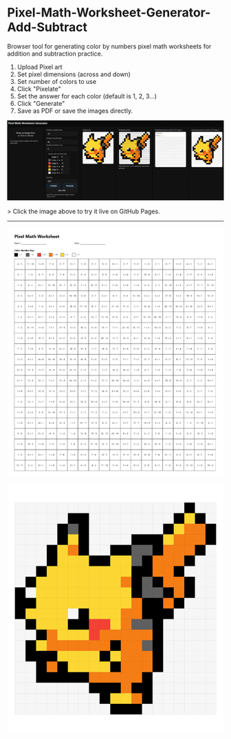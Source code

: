 # Pixel-Math-Worksheet-Generator-Add-Subtract
Browser tool for generating color by numbers pixel math worksheets for addition and subtraction practice. 

1) Upload Pixel art
2) Set pixel dimensions (across and down)
3) Set number of colors to use
4) Click "Pixelate"
5) Set the answer for each color (default is 1, 2, 3...)
6) Click "Generate"
7) Save as PDF or save the images directly. 

<p align="left">
  <a href="https://camelcasesensitive.github.io/Pixel-Math-Worksheet-Generator-Add-Subtract/">
    <img src="./pikachu workflow.png" alt="Pikachu Pixel Math" title="Pikachu">
  </a>
</p>
> Click the image above to try it live on GitHub Pages.

---

<p align="left">
  <a href="https://github.com/camelCaseSensitive/Pixel-Math-Worksheet-Generator-Add-Subtract/blob/main/Pikachu%20Pixel%20Math.pdf/">
    <img src="./Pikachu Math Worksheet Blank.png" alt="Pikachu Pixel Math PDF" title="Pikachu Pixel Math PDF">
  </a>
</p>

<p align="left">
  <a href="https://github.com/camelCaseSensitive/Pixel-Math-Worksheet-Generator-Add-Subtract/blob/main/Pikachu%20Pixel%20Math.pdf/">
    <img src="./Pikachu Math Worksheet Answers.png" alt="Pikachu Pixel Math PDF" title="Pikachu Pixel Math PDF">
  </a>
</p>

